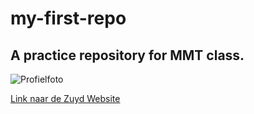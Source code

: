 # my-first-repo
## A practice repository for MMT class.

![Profielfoto](https://avatars.githubusercontent.com/u/113041707?v=4)

[Link naar de Zuyd Website](https://www.zuyd.nl/)
